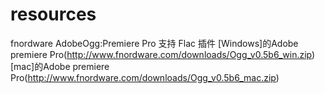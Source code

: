# resources
fnordware AdobeOgg:Premiere Pro 支持 Flac 插件
[Windows]的Adobe premiere Pro(http://www.fnordware.com/downloads/Ogg_v0.5b6_win.zip)
[mac]的Adobe premiere Pro(http://www.fnordware.com/downloads/Ogg_v0.5b6_mac.zip)
